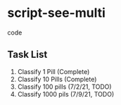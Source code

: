 # script-see-multi
code


## Task List
1. Classify 1 Pill (Complete)
2. Classify 10 Pills (Complete)
3. Classify 100 pills (7/2/21, TODO)
4. Classify 1000 pils (7/9/21, TODO)


